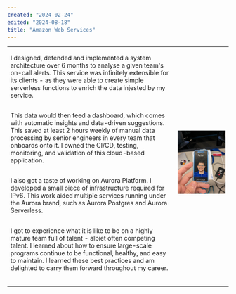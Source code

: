 ```yaml
---
created: "2024-02-24"
edited: "2024-08-18"
title: "Amazon Web Services"
---
```


<style>
    p {
        padding-bottom: 15px
    }
</style>

<table>
<tr>
<td>

I designed, defended and implemented a system architecture over 6 months to analyse a given team's on-call alerts. This service was
infinitely extensible for its clients - as they were able to create simple serverless functions to enrich the data injested by my service.

This data would then feed a dashboard, which comes with automatic insights and data-driven suggestions. This saved at least 2 hours weekly
of manual data processing by senior engineers in every team that onboards onto it. I owned the CI/CD, testing, monitoring, and validation
of this cloud-based application.

I also got a taste of working on Aurora Platform. I developed a small piece of infrastructure required for IPv6. This work aided
multiple services running under the Aurora brand, such as Aurora Postgres and Aurora Serverless.

I got to experience what it is like to be on a highly mature team full of talent - albiet often competing talent. I learned about how to
ensure large-scale programs continue to be functional, healthy, and easy to maintain. I learned these best practices and am delighted to carry
them forward throughout my career.

</td>
<td>

![Peter's AWS badge](../images/aws.jpg)

</td>
</tr>
</table>
